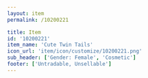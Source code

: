 ```yaml
---
layout: item
permalink: /10200221

title: Item
id: '10200221'
item_name: 'Cute Twin Tails'
icon_url: 'item/icon/customize/10200221.png'
sub_header: ['Gender: Female', 'Cosmetic']
footer: ['Untradable, Unsellable']
---
```

